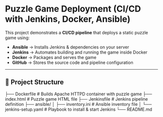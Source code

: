 # Puzzle Game Deployment (CI/CD with Jenkins, Docker, Ansible)

This project demonstrates a **CI/CD pipeline** that deploys a static puzzle game using:
- **Ansible** → Installs Jenkins & dependencies on your server
- **Jenkins** → Automates building and running the game inside Docker
- **Docker** → Packages and serves the game
- **GitHub** → Stores the source code and pipeline configuration

---

## 📂 Project Structure

├── Dockerfile # Builds Apache HTTPD container with puzzle game
├── index.html # Puzzle game HTML file
├── Jenkinsfile # Jenkins pipeline definition
├── ansible/
│ ├── inventory.ini # Ansible inventory file
│ └── jenkins-setup.yaml # Playbook to install & start Jenkins
└── README.md


